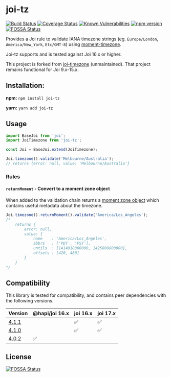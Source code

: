 # joi-tz

[![Build Status](https://travis-ci.org/tjdavey/joi-tz.svg?branch=master)](https://travis-ci.org/tjdavey/joi-tz)
[![Coverage Status](https://coveralls.io/repos/github/tjdavey/joi-tz/badge.svg)](https://coveralls.io/github/tjdavey/joi-tz)
[![Known Vulnerabilities](https://snyk.io/test/github/tjdavey/joi-tz/badge.svg?targetFile=package.json)](https://snyk.io/test/github/tjdavey/joi-tz?targetFile=package.json)
[![npm version](https://badge.fury.io/js/joi-tz.svg)](https://badge.fury.io/js/joi-tz)
[![FOSSA Status](https://app.fossa.com/api/projects/git%2Bgithub.com%2Ftjdavey%2Fjoi-tz.svg?type=shield)](https://app.fossa.com/projects/git%2Bgithub.com%2Ftjdavey%2Fjoi-tz?ref=badge_shield)

Provides a Joi rule to validate IANA timezone strings (eg. `Europe/London`, `America/New_York`, `Etc/GMT-8`) using [moment-timezone](https://momentjs.com/timezone/). 

Joi-tz supports and is tested against Joi 16.x or higher.

This project is forked from [joi-timezone](https://www.npmjs.com/package/joi-timezone) (unmaintained). That project remains functional for Joi 9.x-15.x.

## Installation:

**npm:** `npm install joi-tz`

**yarn:** `yarn add joi-tz`

## Usage

```js
import BaseJoi from 'joi';
import JoiTimezone from 'joi-tz';

const Joi = BaseJoi.extend(JoiTimezone);

Joi.timezone().validate('Melbourne/Australia');
// returns {error: null, value: 'Melbourne/Australia'}
```

### Rules

#### `returnMoment` - Convert to a moment zone object

When added to the validation chain returns a [moment zone object](https://momentjs.com/timezone/docs/#/zone-object/) which contains useful metadata about the timezone. 

```js
Joi.timezone().returnMoment().validate('America/Los_Angeles');
/*
    returns {
        error: null,
        value: {
            name    : 'America/Los_Angeles',
            abbrs   : ['PDT', 'PST'],
            untils  : [1414918800000, 1425808800000],
            offsets : [420, 480]
        }
    }
*/
```

## Compatibility

This library is tested for compatibility, and contains peer dependencies with the following versions. 


| Version                                                        | @hapi/joi 16.x | joi 16.x | joi 17.x |
|----------------------------------------------------------------|----------------|----------|----------|
| [4.1.1](https://github.com/tjdavey/joi-tz/releases/tag/v4.1.1) |                | ✅        | ✅        |
| [4.1.0](https://github.com/tjdavey/joi-tz/releases/tag/v4.1.0) |                | ✅        | ✅        |
| [4.0.2](https://github.com/tjdavey/joi-tz/releases/tag/v4.0.2) | ✅              |          |          |

## License
[![FOSSA Status](https://app.fossa.com/api/projects/git%2Bgithub.com%2Ftjdavey%2Fjoi-tz.svg?type=large)](https://app.fossa.com/projects/git%2Bgithub.com%2Ftjdavey%2Fjoi-tz?ref=badge_large)
